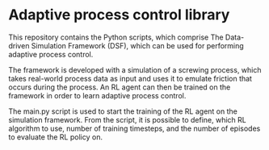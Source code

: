 # Adaptive process control library
This repository contains the Python scripts, which comprise The Data-driven Simulation Framework (DSF), which can be used for performing adaptive process control.

The framework is developed with a simulation of a screwing process, which takes real-world process data as input and uses it to emulate friction that occurs during the process. An RL agent can then be trained on the framework in order to learn adaptive process control.

The main.py script is used to start the training of the RL agent on the simulation framework. From the script, it is possible to define, which RL algorithm to use, number of training timesteps, and the number of episodes to evaluate the RL policy on.
